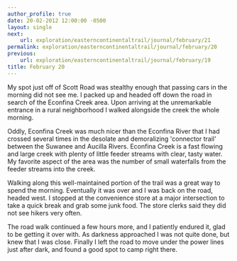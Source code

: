 ```yaml
---
author_profile: true
date: 20-02-2012 12:00:00 -0500
layout: single
next:
    url: exploration/easterncontinentaltrail/journal/february/21
permalink: exploration/easterncontinentaltrail/journal/february/20
previous:
    url: exploration/easterncontinentaltrail/journal/february/19
title: February 20
---
```

My spot just off of Scott Road was stealthy enough that passing cars in the morning did not see me. I packed up and headed off down the road in search of the Econfina Creek area. Upon arriving at the unremarkable entrance in a rural neighborhood I walked alongside the creek the whole morning.

Oddly, Econfina Creek was much nicer than the Econfina River that I had crossed several times in the desolate and demoralizing 'connector trail' between the Suwanee and Aucilla Rivers. Econfina Creek is a fast flowing and large creek with plenty of little feeder streams with clear, tasty water. My favorite aspect of the area was the number of small waterfalls from the feeder streams into the creek.

Walking along this well-maintained portion of the trail was a great way to spend the morning. Eventually it was over and I was back on the road, headed west. I stopped at the convenience store at a major intersection to take a quick break and grab some junk food. The store clerks said they did not see hikers very often.

The road walk continued a few hours more, and I patiently endured it, glad to be getting it over with. As darkness approached I was not quite done, but knew that I was close. Finally I left the road to move under the power lines just after dark, and found a good spot to camp right there.